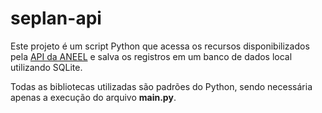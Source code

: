 # seplan-api

Este projeto é um script Python que acessa os recursos disponibilizados pela [API da ANEEL](https://dadosabertos.aneel.gov.br/dataset/relacao-de-empreendimentos-de-geracao-distribuida) e salva os registros em um banco de dados local utilizando SQLite.

Todas as bibliotecas utilizadas são padrões do Python, sendo necessária apenas a execução do arquivo **main.py**.

